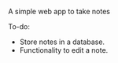 A simple web app to take notes

To-do:

- Store notes in a database.
- Functionality to edit a note.

